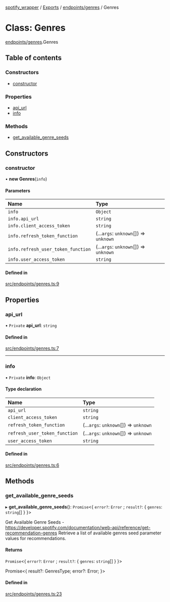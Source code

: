 [spotify_wrapper](../README.md) / [Exports](../modules.md) / [endpoints/genres](../modules/endpoints_genres.md) / Genres

# Class: Genres

[endpoints/genres](../modules/endpoints_genres.md).Genres

## Table of contents

### Constructors

- [constructor](endpoints_genres.Genres.md#constructor)

### Properties

- [api\_url](endpoints_genres.Genres.md#api_url)
- [info](endpoints_genres.Genres.md#info)

### Methods

- [get\_available\_genre\_seeds](endpoints_genres.Genres.md#get_available_genre_seeds)

## Constructors

### constructor

• **new Genres**(`info`)

#### Parameters

| Name | Type |
| :------ | :------ |
| `info` | `Object` |
| `info.api_url` | `string` |
| `info.client_access_token` | `string` |
| `info.refresh_token_function` | (...`args`: `unknown`[]) => `unknown` |
| `info.refresh_user_token_function` | (...`args`: `unknown`[]) => `unknown` |
| `info.user_access_token` | `string` |

#### Defined in

[src/endpoints/genres.ts:9](https://github.com/XzavierDunn/spotify-wrapper-ts/blob/259550e/src/endpoints/genres.ts#L9)

## Properties

### api\_url

• `Private` **api\_url**: `string`

#### Defined in

[src/endpoints/genres.ts:7](https://github.com/XzavierDunn/spotify-wrapper-ts/blob/259550e/src/endpoints/genres.ts#L7)

___

### info

• `Private` **info**: `Object`

#### Type declaration

| Name | Type |
| :------ | :------ |
| `api_url` | `string` |
| `client_access_token` | `string` |
| `refresh_token_function` | (...`args`: `unknown`[]) => `unknown` |
| `refresh_user_token_function` | (...`args`: `unknown`[]) => `unknown` |
| `user_access_token` | `string` |

#### Defined in

[src/endpoints/genres.ts:6](https://github.com/XzavierDunn/spotify-wrapper-ts/blob/259550e/src/endpoints/genres.ts#L6)

## Methods

### get\_available\_genre\_seeds

▸ **get_available_genre_seeds**(): `Promise`<{ `error?`: `Error` ; `result?`: { `genres`: `string`[]  }  }\>

Get Available Genre Seeds - https://developer.spotify.com/documentation/web-api/reference/get-recommendation-genres
Retrieve a list of available genres seed parameter values for recommendations.

#### Returns

`Promise`<{ `error?`: `Error` ; `result?`: { `genres`: `string`[]  }  }\>

Promise<{
result?: GenresType;
error?: Error;
}>

#### Defined in

[src/endpoints/genres.ts:23](https://github.com/XzavierDunn/spotify-wrapper-ts/blob/259550e/src/endpoints/genres.ts#L23)
